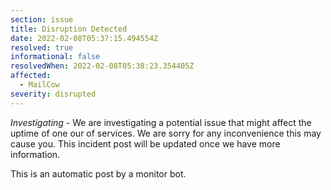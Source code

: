 ```yaml
---
section: issue
title: Disruption Detected
date: 2022-02-08T05:37:15.494554Z
resolved: true
informational: false
resolvedWhen: 2022-02-08T05:38:23.354405Z
affected:
  - MailCow
severity: disrupted
---
```

*Investigating* - We are investigating a potential issue that might affect the uptime of one our of services. We are sorry for any inconvenience this may cause you. This incident post will be updated once we have more information.

This is an automatic post by a monitor bot.
        